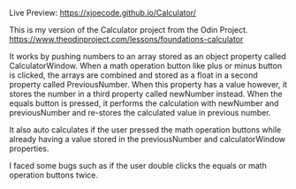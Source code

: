 Live Preview: https://xjoecode.github.io/Calculator/

This is my version of the Calculator project from the Odin Project. https://www.theodinproject.com/lessons/foundations-calculator

It works by pushing numbers to an array stored as an object property called CalculatorWindow. When a math operation button like plus or minus button is clicked, the arrays are combined and stored as a float in a second property called PreviousNumber. When this property has a value however, it stores the number in a third property called newNumber instead. When the equals button is pressed, it performs the calculation with newNumber and previousNumber and re-stores the calculated value in previous number.

It also auto calculates if the user pressed the math operation buttons while already having a value stored in the previousNumber and calculatorWindow properties.

I faced some bugs such as if the user double clicks the equals or math operation buttons twice.






